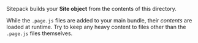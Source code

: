 Sitepack builds your **Site object** from the contents of this directory.

While the `.page.js` files are added to your main bundle, their *contents* are loaded at runtime. Try to keep any heavy content to files other than the `.page.js` files themselves.